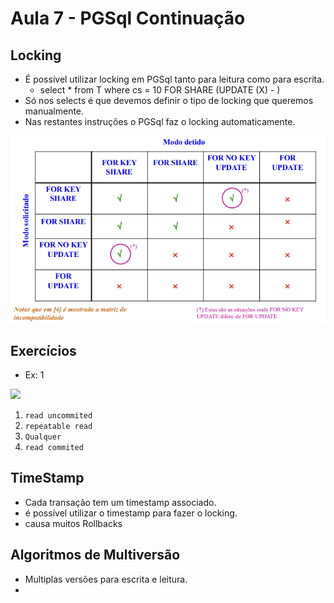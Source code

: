 # Aula 7 - PGSql Continuação

## Locking

- É possível utilizar locking em PGSql tanto para leitura como para escrita.
  - select * from T where cs = 10 FOR SHARE (UPDATE (X) - )
- Só nos selects é que devemos definir o tipo de locking que queremos manualmente.
- Nas restantes instruções o PGSql faz o locking automaticamente.
<img src="../SisInf/docs/aula7/Screenshot_1.png">

## Exercícios

- Ex: 1
<img src="../SisInf/docs/aula7/Exercícios.png">

1) `read uncommited`
2) `repeatable read`
3) `Qualquer`
4) `read commited`

## TimeStamp

- Cada transação tem um timestamp associado.
- é possível utilizar o timestamp para fazer o locking.
- causa muitos Rollbacks

## Algoritmos de Multiversão

- Multiplas versões para escrita e leitura.
- 